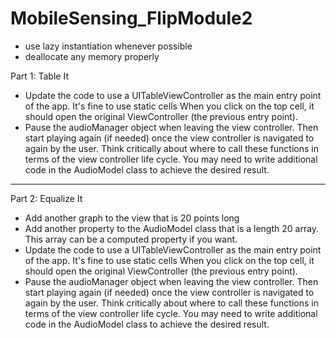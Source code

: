 # MobileSensing_FlipModule2

- use lazy instantiation whenever possible
- deallocate any memory properly
  
Part 1: Table It
- Update the code to use a UITableViewController as the main entry point of the app. It's fine to use static cells
  When you click on the top cell, it should open the original ViewController (the previous entry point).
- Pause the audioManager object when leaving the view controller. Then start playing again (if needed) once the view controller
  is navigated to again by the user. Think critically about where to call these functions in terms of the view controller life cycle.
  You may need to write additional code in the AudioModel class to achieve the desired result.
******************************************************************************************************************
Part 2: Equalize It
- Add another graph to the view that is 20 points long
- Add another property to the AudioModel class that is a length 20 array. This array can be a computed property if you want.
- Update the code to use a UITableViewController as the main entry point of the app. It's fine to use static cells
  When you click on the top cell, it should open the original ViewController (the previous entry point).
- Pause the audioManager object when leaving the view controller. Then start playing again (if needed) once the view controller
  is navigated to again by the user. Think critically about where to call these functions in terms of the view controller life cycle.
  You may need to write additional code in the AudioModel class to achieve the desired result.
